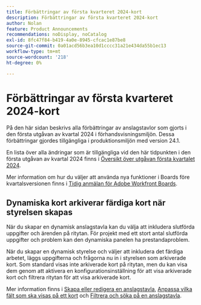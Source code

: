 ```yaml
---
title: Förbättringar av första kvarteret 2024-kort
description: Förbättringar av första kvarteret 2024-kort
author: Nolan
feature: Product Announcements
recommendations: noDisplay, noCatalog
exl-id: 8fc47f84-b419-4a0e-8945-cfcac1e87be8
source-git-commit: 0a01acd56b3ea10d1cccc31a21e434da55b1ec13
workflow-type: tm+mt
source-wordcount: '218'
ht-degree: 0%

---
```


# Förbättringar av första kvarteret 2024-kort

På den här sidan beskrivs alla förbättringar av anslagstavlor som gjorts i den första utgåvan av kvartal 2024 i förhandsvisningsmiljön. Dessa förbättringar gjordes tillgängliga i produktionsmiljön med version 24.1.

En lista över alla ändringar som är tillgängliga vid den här tidpunkten i den första utgåvan av kvartal 2024 finns i [Översikt över utgåvan första kvartalet 2024](/help/quicksilver/product-announcements/product-releases/24-q1-release-activity/24-q1-release-overview.md).

Mer information om hur du väljer att använda nya funktioner i Boards före kvartalsversionen finns i [Tidig anmälan för Adobe Workfront Boards](/help/quicksilver/agile/get-started-with-boards/boards-early-feature-opt-in.md).

## Dynamiska kort arkiverar färdiga kort när styrelsen skapas

När du skapar en dynamisk anslagstavla kan du välja att inkludera slutförda uppgifter och ärenden på ritytan. För projekt med ett stort antal slutförda uppgifter och problem kan den dynamiska panelen ha prestandaproblem.

När du skapar en dynamisk styrelse och väljer att inkludera det färdiga arbetet, läggs uppgifterna och frågorna nu in i styrelsen som arkiverade kort. Som standard visas inte arkiverade kort på ritytan, men du kan visa dem genom att aktivera en konfigurationsinställning för att visa arkiverade kort och filtrera ritytan för att visa arkiverade kort.

Mer information finns i [Skapa eller redigera en anslagstavla](/help/quicksilver/agile/get-started-with-boards/create-edit-board.md), [Anpassa vilka fält som ska visas på ett kort](/help/quicksilver/agile/get-started-with-boards/customize-fields-on-card.md) och [Filtrera och söka på en anslagstavla](/help/quicksilver/agile/get-started-with-boards/filter-search-in-board.md).
